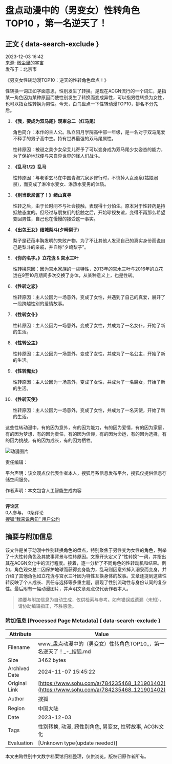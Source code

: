 # 盘点动漫中的（男变女）性转角色TOP10 ，第一名逆天了！

## 正文 { data-search-exclude }


2023-12-03 16:42  
来源: [微尘里的宇宙](https://www.sohu.com/a/m.sohu.com?spm=smpc.content-abroad.content.1.17309942726287A3Rx6r)  
发布于：北京市

《男变女性转动漫TOP10：逆天的性转角色盘点！》

性转换一词正如字面意思，性别发生了转换。是现在ACGN流行的一个词汇，是指某一角色因为某种原因而使性别发生了转换而变成异性，可以指男性转换为女性，也可以指女性转换为男性。今天，白鸟盘点一下性转动漫TOP10，排名不分先后。

1. **《我，要成为双马尾》观束总二（红马尾）**

   角色简介：本作的主人公。私立阳月学院高中部一年级，是一名对于双马尾爱不释手的男子高中生。持有世界最强的双马尾属性。

   性转原因：被谜之美少女朵艾儿寄予了可以变身成为双马尾少女姿态的能力，为了保护地球便与来自异世界的怪人们战斗。

2. **《乱马1/2》乱马**

   性转原因：与老爹玄马在中国青海咒泉乡修行时，不慎掉入女溺泉(姑娘溺泉)，而变成了淋冷水变女、淋热水变男的体质。

3. **《别当欧尼酱了！》绪山真寻**

   性转之后，由于长时间不与社会接触，表现得十分怕生。原本对于性转药是持抵触态度的。但经过与朋友们的接触之后，开始珍视友谊，变得不再那么希望变回男性，自己也在慢慢的接受这一事实。

4. **《出包王女》结城梨斗(夕崎梨子)**

   梨子是菈菈丰胸发明的失败产物，为了不让其他人发现自己的真实身份而说自己是梨斗的亲戚，并自称“夕崎梨子”。

5. **《你的名字。》立花泷 & 宫水三叶**

   性转换原因：因为宫水家族的一些特性，2013年的宫水三叶与2016年的立花泷在9至10月期间多次交换了身体，从某种意义上，也是性转。

6. **《性转之恋》**

   性转原因：主人公因为一场意外，变成了女性，并遇到了自己的真爱，展开了一段跨越性别的爱情故事。

7. **《性转女仆》**

   性转原因：主人公因为一场意外，变成了女性，并成为了一名女仆，开始了新的生活。

8. **《性转公主》**

   性转原因：主人公因为一场意外，变成了女性，并成为了一名公主，开始了新的生活。

9. **《性转魔女》**

   性转原因：主人公因为一场意外，变成了女性，并成为了一名魔女，开始了新的生活。

10. **《性转天使》**

    性转原因：主人公因为一场意外，变成了女性，并成为了一名天使，开始了新的生活。

这些性转动漫中，有的因为意外，有的因为能力，有的因为爱情，有的因为家庭，有的因为梦想，有的因为责任，有的因为信仰，有的因为命运，有的因为选择，有的因为挑战，有的因为成长，有的因为牺牲。

![动漫图片](https://q0.itc.cn/q_70/images03/20240606/0ae503d693734dacb4701e8156c2392f.png)

责任编辑：

平台声明：该文观点仅代表作者本人，搜狐号系信息发布平台，搜狐仅提供信息存储空间服务。

作者声明：本文包含人工智能生成内容

--- 

**评论区**  
0人参与， 
0条评论  
[搜狐“我来说两句” 用户公约](http://zt.pinglun.sohu.com/s2014/sljyhgy/index.shtml)
<!-- tcd_original_link https://www.sohu.com/a/784235468_121901402 -->
## 摘要与附加信息

<!-- tcd_abstract -->
该文件是关于动漫中性别转换角色的盘点，特别聚焦于男性变为女性的角色，列举了十大性转角色及其故事背景与性转原因。文章开头定义了“性转换”一词，并指出其在ACGN文化中的流行程度。接着，逐一分析了不同角色的性转动机和结果。例如，角色观束总二因保护地球而获得变身能力，乱马则因意外掉入溺泉而变身，并介绍了其他角色如立花泷与宫水三叶因为特性互换身体的故事。文章还提到这些性转反映了个人成长、责任与选择等多重主题，展现了性别流动性与身份认同的复杂性。最后附有一幅动漫图片，并声明文章观点仅代表作者本人。
<!-- tcd_abstract_end -->

> 摘要与附加信息为自动生成，仅供检索与参考。如有错误或遗漏（未知），请协助编辑指正，不胜感激。

### 附加信息 [Processed Page Metadata] { data-search-exclude }

| Attribute       | Value                                  |
|-----------------|----------------------------------------|
| Filename        | www_盘点动漫中的（男变女）性转角色TOP10_，第一名逆天了！_-_搜狐.md                             |
| Size            | 3462 bytes                           |
| Archived Date   | 2024-11-07 15:45:22                             |
| Original Link   | [https://www.sohu.com/a/784235468_121901402](https://www.sohu.com/a/784235468_121901402)                       |
| Author          | 搜狐                               |
| Region          | 中国大陆                               |
| Date            | 2023-12-03                                 |
| Tags            | 性别转换, 动漫, 跨性别角色, 男变女, 性转故事, ACGN文化                                 |
| Evaluation            | [Unknown type(update needed)]                                 |
<!-- tcd_table_end -->

本文由跨性别中文数字档案馆归档整理，仅供浏览。版权归原作者所有。
